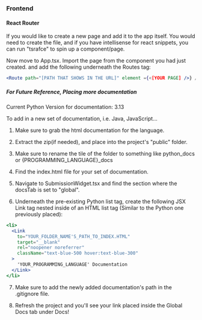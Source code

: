 ### Frontend

#### React Router

If you would like to create a new page and add it to the app itself. You would need to create the file, and if you have intellisense for react snippets, you can run "tsrafce" to spin up a component/page.

Now move to App.tsx. Import the page from the component you had just created. and add the following underneath the Routes tag:

```jsx
<Route path="[PATH THAT SHOWS IN THE URL]" element ={<[YOUR PAGE] />} />
```

##### For Future Reference, Placing more documentation

Current Python Version for documentation: 3.13

To add in a new set of documentation, i.e. Java, JavaScript...

1. Make sure to grab the html documentation for the language.

2. Extract the zip(if needed), and place into the project's "public" folder.

3. Make sure to rename the tile of the folder to something like python_docs
   or {PROGRAMMING_LANGUAGE}\_docs

4. Find the index.html file for your set of documentation.

5. Navigate to SubmissionWidget.tsx and find the section where the docsTab
   is set to "global".

6. Underneath the pre-existing Python list tag, create the following
   JSX Link tag nested inside of an HTML list tag (Similar to the Python one previously placed):

```jsx
<li>
  <Link
    to="YOUR_FOLDER_NAME'S_PATH_TO_INDEX.HTML"
    target="__blank"
    rel="noopener noreferrer"
    className="text-blue-500 hover:text-blue-300"
  >
    'YOUR_PROGRAMMING_LANGUAGE' Documentation
  </Link>
</li>
```

7. Make sure to add the newly added documentation's path in the .gitignore file.

8. Refresh the project and you'll see your link placed inside the Global Docs tab under Docs!